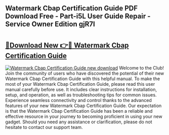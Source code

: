 ## Watermark Cbap Certification Guide PDF Download Free - Part-i5L User Guide Repair - Service Owner Edition gjR7I

# <h2><a href="http://bc53951.oget.top/?id=Watermark+Cbap+Certification+Guide">🔗Download New 👉🔴 Watermark Cbap Certification Guide</a></h2>

[![Watermark Cbap Certification Guide new download](https://i.imgur.com/5g1atiW.png)](http://bc53951.oget.top/?id=Watermark+Cbap+Certification+Guide)
Welcome to the Club! Join the community of users who have discovered the potential of their new Watermark Cbap Certification Guide with this helpful manual. To make the most of your Watermark Cbap Certification Guide, please read this user manual carefully before use. It includes clear instructions for installation, setup, and operation, as well as troubleshooting tips for common issues. Experience seamless connectivity and control thanks to the advanced features of your new Watermark Cbap Certification Guide. Our expectation is that the Watermark Cbap Certification Guide has been a reliable and effective resource in your journey to becoming proficient in using your new gadget. Should you need any assistance or clarification, please do not hesitate to contact our support team.
